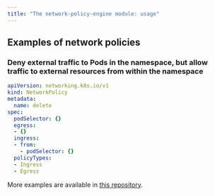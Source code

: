 ```yaml
---
title: "The network-policy-engine module: usage"
---
```


## Examples of network policies
### Deny external traffic to Pods in the namespace, but allow traffic to external resources from within the namespace

```yaml
apiVersion: networking.k8s.io/v1
kind: NetworkPolicy
metadata:
  name: delete
spec:
  podSelector: {}
  egress:
  - {}
  ingress:
  - from:
    - podSelector: {}
  policyTypes:
  - Ingress
  - Egress
```

More examples are available in [this repository](https://github.com/ahmetb/kubernetes-network-policy-recipes).
